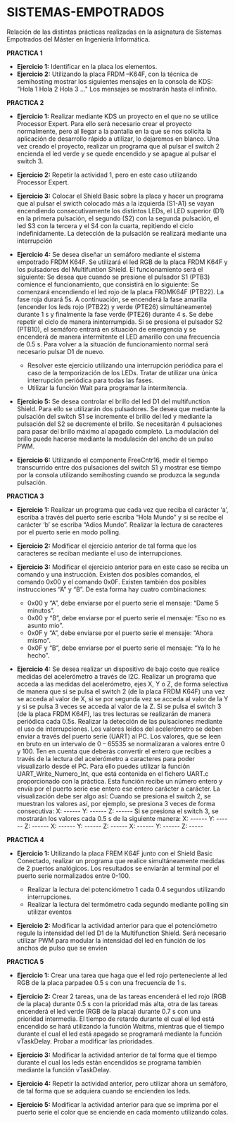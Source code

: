 # SISTEMAS-EMPOTRADOS
Relación de las distintas prácticas realizadas en la asignatura de Sistemas Empotrados del Máster en Ingeniería Informática.

**PRACTICA 1**

   - **Ejercicio 1:** Identificar en la placa los elementos.
   - **Ejercicio 2:** Utilizando la placa FRDM –K64F, con la técnica de semihosting mostrar los siguientes mensajes en la consola de KDS: 
          "Hola 1
           Hola 2
           Hola 3
           …" 
        Los mensajes se mostrarán hasta el infinito.
        
**PRACTICA 2**

 - **Ejercicio 1:** Realizar mediante KDS un proyecto en el que no se utilice Processor Expert. Para ello será necesario crear el proyecto normalmente, pero al llegar a la pantalla en la que se nos solicita la aplicación de desarrollo rápido a utilizar, lo dejaremos en blanco. Una vez creado el proyecto, realizar un programa que al pulsar el switch 2 encienda el led verde y se quede encendido y se apague al pulsar el switch 3.

 - **Ejercicio 2:** Repetir la actividad 1, pero en este caso utilizando Processor Expert.

 - **Ejercicio 3:** Colocar el Shield Basic sobre la placa y hacer un programa que al pulsar el swicth colocado más a la izquierda (S1-A1) se vayan encendiendo consecutivamente los distintos LEDs, el LED superior (D1) en la primera pulsación, el segundo (S2) con la segunda pulsación, el led S3 con la tercera y el S4 con la cuarta, repitiendo el ciclo indefinidamente. La detección de la pulsación se realizará mediante una interrupción

- **Ejercicio 4:** Se desea diseñar un semáforo mediante el sistema empotrado FRDM K64F. Se utilizará el led RGB de la placa FRDM K64F y los pulsadores del Multifuntion Shield. El funcionamiento será el siguiente: Se desea que cuando se presione el pulsador S1 (PTB3) comience el funcionamiento, que consistirá en lo siguiente: Se comenzará encendiendo el led rojo de la placa FRDMK64F (PTB22). La fase roja durará 5s. A continuación, se encenderá la fase amarilla (encender los leds rojo (PTB22) y verde (PTE26) simultáneamente) durante 1 s y finalmente la fase verde (PTE26) durante 4 s. Se debe repetir el ciclo de manera ininterrumpida. Si se presiona el pulsador S2 (PTB10), el semáforo entrará en situación de emergencia y se encenderá de manera intermitente el LED amarillo con una frecuencia de 0.5 s. Para volver a la situación de funcionamiento normal será necesario pulsar D1 de nuevo.
     - Resolver este ejercicio utilizando una interrupción periódica para el caso de la temporización de los LEDs. Tratar de utilizar una única interrupción periódica para todas las fases.
     - Utilizar la función Wait para programar la intermitencia.
- **Ejercicio 5:** Se desea controlar el brillo del led D1 del multifunction Shield. Para ello se utilizarán dos pulsadores. Se desea que mediante la pulsación del switch S1 se incremente el brillo del led y mediante la pulsación del S2 se decremente el brillo. Se necesitarán 4 pulsaciones para pasar del brillo máximo al apagado completo. La modulación del brillo puede hacerse mediante la modulación del ancho de un pulso PWM.

- **Ejercicio 6:** Utilizando el componente FreeCntr16, medir el tiempo transcurrido entre dos pulsaciones del switch S1 y mostrar ese tiempo por la consola utilizando semihosting cuando se produzca la segunda pulsación.

**PRACTICA 3**

 - **Ejercicio 1:** Realizar un programa que cada vez que reciba el carácter ‘a’, escriba a través del puerto serie escriba “Hola Mundo” y si se recibe el carácter ‘b’ se escriba “Adios Mundo”. Realizar la lectura de caracteres por el puerto serie en modo polling.
 - **Ejercicio 2:** Modificar el ejercicio anterior de tal forma que los caracteres se reciban mediante el uso de interrupciones.
 
 - **Ejercicio 3:** Modificar el ejercicio anterior para en este caso se reciba un comando y una instrucción. Existen dos posibles comandos, el comando 0x00 y el comando 0x0F. Existen también dos posibles instrucciones “A” y “B”. De esta forma hay cuatro combinaciones: 
     - 0x00 y “A”, debe enviarse por el puerto serie el mensaje: “Dame 5 minutos”.
     - 0x00 y “B”, debe enviarse por el puerto serie el mensaje: “Eso no es asunto mio”.
     - 0x0F y “A”, debe enviarse por el puerto serie el mensaje: “Ahora mismo”.
     - 0x0F y “B”, debe enviarse por el puerto serie el mensaje: “Ya lo he hecho”.

 - **Ejercicio 4:** Se desea realizar un dispositivo de bajo costo que realice medidas del acelerómetro a través de I2C. Realizar un programa que acceda a las medidas del acelerómetro, ejes X, Y o Z, de forma selectiva de manera que si se pulsa el switch 2 (de la placa FRDM K64F) una vez se acceda al valor de X, si se por segunda vez se acceda al valor de la Y y si se pulsa 3 veces se acceda al valor de la Z. Si se pulsa el switch 3 (de la placa FRDM K64F), las tres lecturas se realizarán de manera periódica cada 0.5s. Realizar la detección de las pulsaciones mediante el uso de interrupciones. Los valores leídos del acelerómetro se deben enviar a través del puerto serie (UART) al PC. Los valores, que se leen en bruto en un intervalo de 0 – 65535 se normalizaran a valores entre 0 y 100. Ten en cuenta que deberás convertir el entero que recibes a través de la lectura del acelerómetro a caracteres para poder visualizarlo desde el PC. Para ello puedes utilizar la función UART_Write_Numero_Int, que está contenida en el fichero UART.c proporcionado con la práctica. Esta función recibe un número entero y envía por el puerto serie ese entero ese entero carácter a carácter. La visualización debe ser algo así:
Cuando se presiona el switch 2, se muestran los valores así, por ejemplo, se presiona 3 veces de forma consecutiva:
X: ------
Y: ------
Z: ------ 
Si se presiona el switch 3, se mostrarán los valores cada 0.5 s de la siguiente manera: 
X: ------ Y: ------ Z: ------
X: ------ Y: ------ Z: ------
X: ------ Y: ------ Z: -----

**PRACTICA 4**

 - **Ejercicio 1:**  Utilizando la placa FREM K64F junto con el Shield Basic Conectado, realizar un programa que realice simultáneamente medidas de 2 puertos analógicos. Los resultados se enviarán al terminal por el puerto serie normalizados entre 0-100.
     - Realizar la lectura del potenciómetro 1 cada 0.4 segundos utilizando interrupciones.
     - Realizar la lectura del termómetro cada segundo mediante polling sin utilizar eventos

 - **Ejercicio 2:** Modificar la actividad anterior para que el potenciómetro regule la intensidad del led D1 de la Multifunction Shield. Será necesario utilizar PWM para modular la intensidad del led en función de los anchos de pulso que se envíen


**PRACTICA 5**

 - **Ejercicio 1:** Crear una tarea que haga que el led rojo perteneciente al led RGB de la placa parpadee 0.5 s con una frecuencia de 1 s.
 
 - **Ejercicio 2:** Crear 2 tareas, una de las tareas encenderá el led rojo (RGB de la placa) durante 0.5 s con la prioridad más alta, otra de las tareas encenderá el led verde (RGB de la placa) durante 0.7 s con una prioridad intermedia. El tiempo de retardo durante el cual el led está encendido se hará utilizando la función Waitms, mientras que el tiempo durante el cual el led está apagado se programará mediante la función vTaskDelay. Probar a modificar las prioridades.
 
 - **Ejercicio 3:** Modificar la actividad anterior de tal forma que el tiempo durante el cual los leds están
encendidos se programa también mediante la función vTaskDelay.

 - **Ejercicio 4:** Repetir la actividad anterior, pero utilizar ahora un semáforo, de tal forma que se adquiera cuando se encienden los leds.
 
 - **Ejercicio 5:** Modificar la actividad anterior para que se imprima por el puerto serie el color que se
enciende en cada momento utilizando colas.
